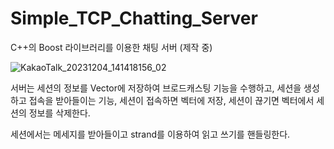 # Simple_TCP_Chatting_Server  

  
C++의 Boost 라이브러리를 이용한 채팅 서버 (제작 중)  

![KakaoTalk_20231204_141418156_02](https://github.com/NineHearts/Simple_TCP_Chatting_Server/assets/46129253/03d6c22e-b544-468c-aa4d-3c88a6a86403)  


서버는 세션의 정보를 Vector에 저장하여 브로드캐스팅 기능을 수행하고, 세션을 생성하고 접속을 받아들이는 기능, 세션이 접속하면 벡터에 저장, 세션이 끊기면 벡터에서 세션의 정보를 삭제한다.

세션에서는 메세지를 받아들이고 strand를 이용하여 읽고 쓰기를 핸들링한다.
